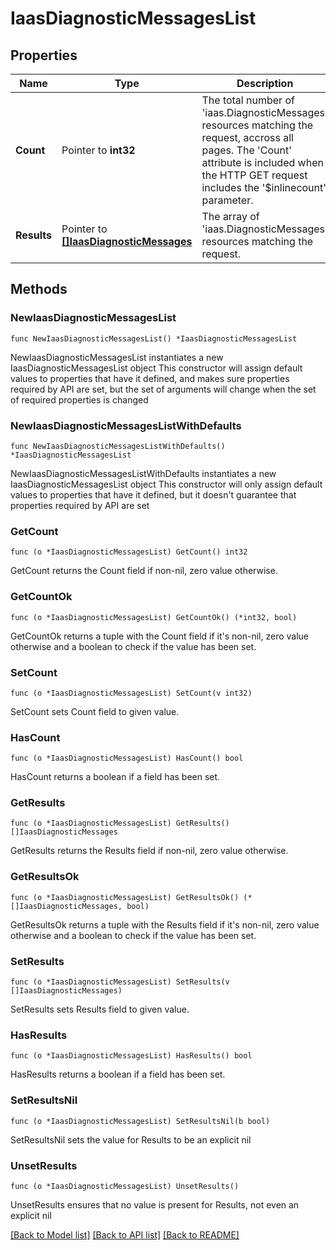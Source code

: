 # IaasDiagnosticMessagesList

## Properties

Name | Type | Description | Notes
------------ | ------------- | ------------- | -------------
**Count** | Pointer to **int32** | The total number of &#39;iaas.DiagnosticMessages&#39; resources matching the request, accross all pages. The &#39;Count&#39; attribute is included when the HTTP GET request includes the &#39;$inlinecount&#39; parameter. | [optional] 
**Results** | Pointer to [**[]IaasDiagnosticMessages**](iaas.DiagnosticMessages.md) | The array of &#39;iaas.DiagnosticMessages&#39; resources matching the request. | [optional] 

## Methods

### NewIaasDiagnosticMessagesList

`func NewIaasDiagnosticMessagesList() *IaasDiagnosticMessagesList`

NewIaasDiagnosticMessagesList instantiates a new IaasDiagnosticMessagesList object
This constructor will assign default values to properties that have it defined,
and makes sure properties required by API are set, but the set of arguments
will change when the set of required properties is changed

### NewIaasDiagnosticMessagesListWithDefaults

`func NewIaasDiagnosticMessagesListWithDefaults() *IaasDiagnosticMessagesList`

NewIaasDiagnosticMessagesListWithDefaults instantiates a new IaasDiagnosticMessagesList object
This constructor will only assign default values to properties that have it defined,
but it doesn't guarantee that properties required by API are set

### GetCount

`func (o *IaasDiagnosticMessagesList) GetCount() int32`

GetCount returns the Count field if non-nil, zero value otherwise.

### GetCountOk

`func (o *IaasDiagnosticMessagesList) GetCountOk() (*int32, bool)`

GetCountOk returns a tuple with the Count field if it's non-nil, zero value otherwise
and a boolean to check if the value has been set.

### SetCount

`func (o *IaasDiagnosticMessagesList) SetCount(v int32)`

SetCount sets Count field to given value.

### HasCount

`func (o *IaasDiagnosticMessagesList) HasCount() bool`

HasCount returns a boolean if a field has been set.

### GetResults

`func (o *IaasDiagnosticMessagesList) GetResults() []IaasDiagnosticMessages`

GetResults returns the Results field if non-nil, zero value otherwise.

### GetResultsOk

`func (o *IaasDiagnosticMessagesList) GetResultsOk() (*[]IaasDiagnosticMessages, bool)`

GetResultsOk returns a tuple with the Results field if it's non-nil, zero value otherwise
and a boolean to check if the value has been set.

### SetResults

`func (o *IaasDiagnosticMessagesList) SetResults(v []IaasDiagnosticMessages)`

SetResults sets Results field to given value.

### HasResults

`func (o *IaasDiagnosticMessagesList) HasResults() bool`

HasResults returns a boolean if a field has been set.

### SetResultsNil

`func (o *IaasDiagnosticMessagesList) SetResultsNil(b bool)`

 SetResultsNil sets the value for Results to be an explicit nil

### UnsetResults
`func (o *IaasDiagnosticMessagesList) UnsetResults()`

UnsetResults ensures that no value is present for Results, not even an explicit nil

[[Back to Model list]](../README.md#documentation-for-models) [[Back to API list]](../README.md#documentation-for-api-endpoints) [[Back to README]](../README.md)


